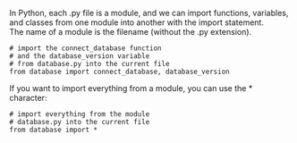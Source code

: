 In Python, each .py file is a module, and we can import functions, variables, and classes from one module into another with the import statement. <br />
The name of a module is the filename (without the .py extension).

```
# import the connect_database function
# and the database_version variable
# from database.py into the current file
from database import connect_database, database_version
```

If you want to import everything from a module, you can use the * character:
```
# import everything from the module
# database.py into the current file
from database import *
```
